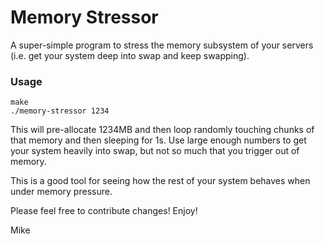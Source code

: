 # Memory Stressor

A super-simple program to stress the memory subsystem of your servers (i.e. get your system deep into swap and keep swapping).

### Usage

	make
	./memory-stressor 1234

This will pre-allocate 1234MB and then loop randomly touching chunks of that memory and then sleeping for 1s. Use large enough numbers to get your system heavily into swap, but not so much that you trigger out of memory.

This is a good tool for seeing how the rest of your system behaves when under memory pressure.

Please feel free to contribute changes! Enjoy!

Mike
